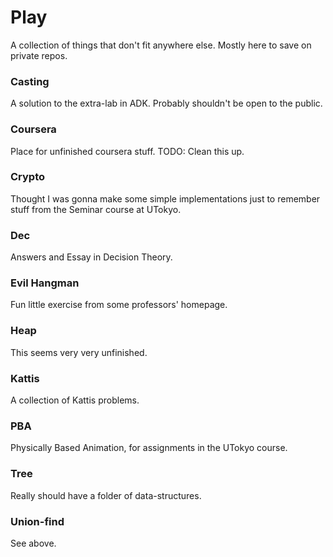 Play
====
A collection of things that don't fit anywhere else. Mostly here to save on private repos.

### Casting
A solution to the extra-lab in ADK. Probably shouldn't be open to the public.

### Coursera
Place for unfinished coursera stuff. TODO: Clean this up.

### Crypto
Thought I was gonna make some simple implementations just to remember stuff from the Seminar course at UTokyo.

### Dec
Answers and Essay in Decision Theory.

### Evil Hangman
Fun little exercise from some professors' homepage.

### Heap
This seems very very unfinished.

### Kattis
A collection of Kattis problems.

### PBA
Physically Based Animation, for assignments in the UTokyo course.

### Tree
Really should have a folder of data-structures.

### Union-find
See above.
